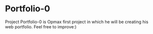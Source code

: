# Portfolio-0
Project Portfolio-0 is Opmax first project in which he will be creating his web portfolio.
Feel free to improve:)

